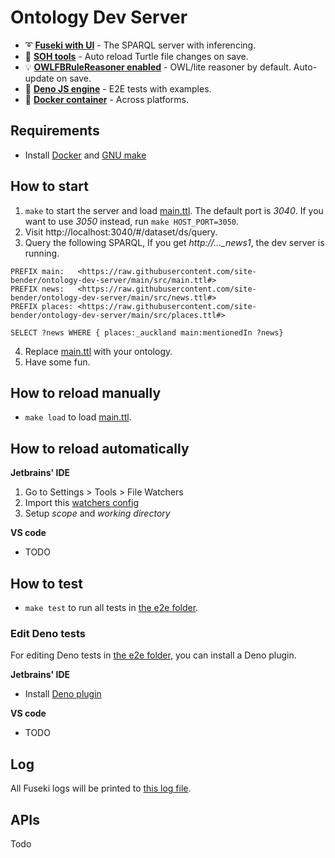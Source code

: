 # Ontology Dev Server

- :curly_loop: **[Fuseki with UI](https://jena.apache.org/documentation/fuseki2/fuseki-webapp.html)** - The SPARQL server with inferencing. 
- :turtle: **[SOH tools](https://jena.apache.org/documentation/fuseki2/soh.html)** - Auto reload Turtle file changes on save.
- :bulb: **[OWLFBRuleReasoner enabled](https://jena.apache.org/documentation/inference/)** - OWL/lite reasoner by default. Auto-update on save.
- :dart: **[Deno JS engine](https://deno.land/manual/testing)** - E2E tests with examples.
- :whale: **[Docker container](https://hub.docker.com/_/archlinux/)** - Across platforms.

## Requirements

- Install [Docker](https://docs.docker.com/get-docker/) and [GNU make](https://www.gnu.org/software/make/)

## How to start

1. `make` to start the server and load [main.ttl](./src/main.ttl). The default port is _3040_. If you want to use _3050_ instead, run `make HOST_PORT=3050`. 
2. Visit http://localhost:3040/#/dataset/ds/query.
3. Query the following SPARQL, If you get *http://..._news1*, the dev server is running.
```SPARQL
PREFIX main:   <https://raw.githubusercontent.com/site-bender/ontology-dev-server/main/src/main.ttl#> 
PREFIX news:   <https://raw.githubusercontent.com/site-bender/ontology-dev-server/main/src/news.ttl#> 
PREFIX places: <https://raw.githubusercontent.com/site-bender/ontology-dev-server/main/src/places.ttl#> 

SELECT ?news WHERE { places:_auckland main:mentionedIn ?news}
```
4. Replace [main.ttl](./src/main.ttl) with your ontology. 
5. Have some fun.

## How to reload manually

- `make load` to load [main.ttl](./src/main.ttl).

## How to reload automatically 

**Jetbrains' IDE**

1. Go to Settings > Tools > File Watchers
2. Import this [watchers config](ideConfig/jetbrains/watchers.xml)
3. Setup _scope_ and _working directory_

**VS code**

- TODO

## How to test

- `make test` to run all tests in [the e2e folder](./e2e).

### Edit Deno tests

For editing Deno tests in [the e2e folder](./e2e), you can install a Deno plugin. 

**Jetbrains' IDE**

- Install [Deno plugin](https://plugins.jetbrains.com/plugin/14382-deno)

**VS code**

- TODO

## Log

All Fuseki logs will be printed to [this log file](./log).

## APIs
Todo
